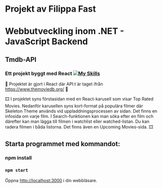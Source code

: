 # Projekt av Filippa Fast 
# Webbutveckling inom .NET - JavaScript Backend
## Tmdb-API
### Ett projekt byggt med React   [![My Skills](https://skillicons.dev/icons?i=react,javascript)](https://skillicons.dev)


:movie_camera: Projektet är gjort i React där API:t är taget ifrån https://www.themoviedb.org/ :movie_camera:


:film_strip: I projektet syns förstasidan med en React-karusell som visar Top Rated Movies. 
Nedanför karusellen syns kort-format på populära filmer där Skeleton Theme används vid uppladdningsprocessen av sidan.
Det finns en infosida om varje film. 
I Search-funktionen kan man söka efter en film och därefter kan man lägga till filmen i watchlist eller watched-listan. Du kan radera filmen i båda listorna. 
Det finns även en Upcoming Movies-sida. :film_strip:


## Starta programmet med kommandot:
### npm install
### `npm start`


Öppna [http://localhost:3000](http://localhost:3000) i din webbläsare.
